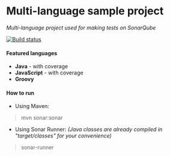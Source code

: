Multi-language sample project
=======================
*Multi-language project used for making tests on SonarQube*

[![Build status](https://travis-ci.org/bellingard/multi-language-test.svg?branch=master)](https://travis-ci.org/bellingard/multi-language-test)

#### Featured languages
- **Java** - with coverage
- **JavaScript** - with coverage
- **Groovy**

#### How to run
- Using Maven:

> mvn sonar:sonar

- Using Sonar Runner: *(Java classes are already compiled in "target/classes" for your convenience)*

> sonar-runner
